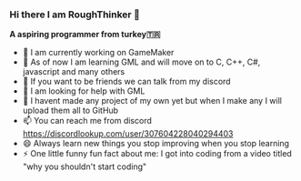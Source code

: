 ### Hi there I am RoughThinker 👋


**A aspiring programmer from turkey🇹🇷**





- 🔭 I am currently working on GameMaker
- 🌱 As of now I am learning GML and will move on to C, C++, C#, javascript and many others
- 👯 If you want to be friends we can talk from my discord
- 🤔 I am looking for help with GML
- 💬 I havent made any project of my own yet but when I make any I will upload them all to GitHub
- 📫 You can reach me from discord https://discordlookup.com/user/307604228040294403
- 😄 Always learn new things you stop improving when you stop learning
- ⚡ One little funny fun fact about me: I got into coding from a video titled "why you shouldn't start coding"

